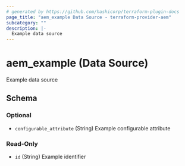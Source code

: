 ```yaml
---
# generated by https://github.com/hashicorp/terraform-plugin-docs
page_title: "aem_example Data Source - terraform-provider-aem"
subcategory: ""
description: |-
  Example data source
---
```


# aem_example (Data Source)

Example data source



<!-- schema generated by tfplugindocs -->
## Schema

### Optional

- `configurable_attribute` (String) Example configurable attribute

### Read-Only

- `id` (String) Example identifier
